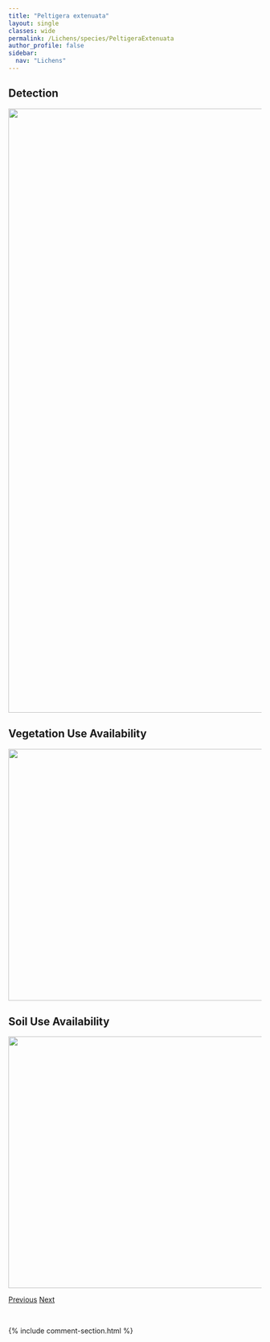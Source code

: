 ```yaml
---
title: "Peltigera extenuata"
layout: single
classes: wide
permalink: /Lichens/species/PeltigeraExtenuata
author_profile: false
sidebar:
  nav: "Lichens"
---
```


<h2>Detection</h2>

<a href="https://drive.google.com/uc?export=view&id=1_35kd0ufjAZb3AX0tTFUhRmuQzpg27_e">
<img src="https://drive.google.com/uc?export=view&id=1_35kd0ufjAZb3AX0tTFUhRmuQzpg27_e" height = "1200" width = "800">
</a>


<h2>Vegetation Use Availability</h2>

<a href="https://drive.google.com/uc?export=view&id=10nf4YdDW26L9d3ZfMALHsGq63acJJop0">
<img src="https://drive.google.com/uc?export=view&id=10nf4YdDW26L9d3ZfMALHsGq63acJJop0" height = "500" width = "1000">
</a>


<h2>Soil Use Availability</h2>

<a href="https://drive.google.com/uc?export=view&id=1s4yerN7nWQvRWNf9kdSRZDG4CJa2gu14">
<img src="https://drive.google.com/uc?export=view&id=1s4yerN7nWQvRWNf9kdSRZDG4CJa2gu14" height = "500" width = "1000">
</a>


<a href="/DevelopmentWebsite/Lichens/species/PeltigeraEvansiana" class="pagination--pager" title="Peltigera evansiana">Previous</a> <a href="/DevelopmentWebsite/Lichens/species/PeltigeraFrippii" class="pagination--pager" title="Peltigera frippii">Next</a>

<p>&nbsp;</p>

{% include comment-section.html %}
